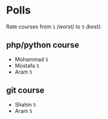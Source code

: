 # Polls

Rate courses from `1` _(worst)_ to `5` _(best)_.

## php/python course

- Mohammad `5`
- Mostafa `5`
- Aram `5`

## git course

- Shahin `5`
- Aram `5`

